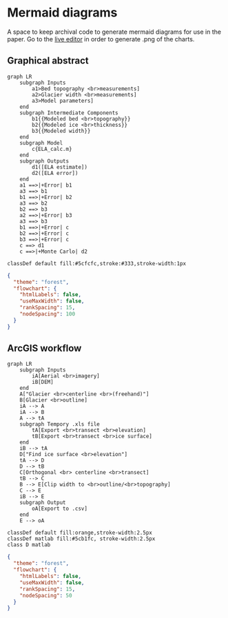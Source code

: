 # Mermaid diagrams

A space to keep archival code to generate mermaid diagrams for use in the paper.
Go to the [live editor](https://mermaid-js.github.io/mermaid-live-editor/) in order to generate .png of the charts.

## Graphical abstract

```mermaid
graph LR
    subgraph Inputs
        a1>Bed topography <br>measurements]
        a2>Glacier width <br>measurements]
        a3>Model parameters]
    end
    subgraph Intermediate Components
        b1{{Modeled bed <br>topography}}
        b2{{Modeled ice <br>thickness}}
        b3{{Modeled width}}
    end
    subgraph Model
        c{ELA_calc.m}
    end
    subgraph Outputs
        d1([ELA estimate])
        d2([ELA error])
    end
    a1 ==>|+Error| b1
    a3 ==> b1
    b1 ==>|+Error| b2
    a3 ==> b2
    b2 ==> b3
    a2 ==>|+Error| b3
    a3 ==> b3
    b1 ==>|+Error| c
    b2 ==>|+Error| c
    b3 ==>|+Error| c
    c ==> d1
    c ==>|+Monte Carlo| d2

classDef default fill:#5cfcfc,stroke:#333,stroke-width:1px
```

```json
{
  "theme": "forest",
  "flowchart": {
    "htmlLabels": false,
    "useMaxWidth": false,
    "rankSpacing": 15,
    "nodeSpacing": 100
  }
}
```

## ArcGIS workflow

```mermaid
graph LR
    subgraph Inputs
        iA[Aerial <br>imagery]
        iB[DEM]
    end
    A["Glacier <br>centerline <br>(freehand)"]
    B[Glacier <br>outline]
    iA --> A
    iA --> B
    A --> tA
    subgraph Tempory .xls file
        tA[Export <br>transect <br>elevation]
        tB[Export <br>transect <br>ice surface]
    end
    iB --> tA
    D["Find ice surface <br>elevation"]
    tA --> D
    D --> tB
    C[Orthogonal <br> centerline <br>transect]
    tB --> C
    B --> E[Clip width to <br>outline/<br>topography]
    C --> E
    iB --> E
    subgraph Output
        oA[Export to .csv]
    end
    E --> oA

classDef default fill:orange,stroke-width:2.5px
classDef matlab fill:#5cb1fc, stroke-width:2.5px
class D matlab
```

```json
{
  "theme": "forest",
  "flowchart": {
    "htmlLabels": false,
    "useMaxWidth": false,
    "rankSpacing": 15,
    "nodeSpacing": 50
  }
}
```
